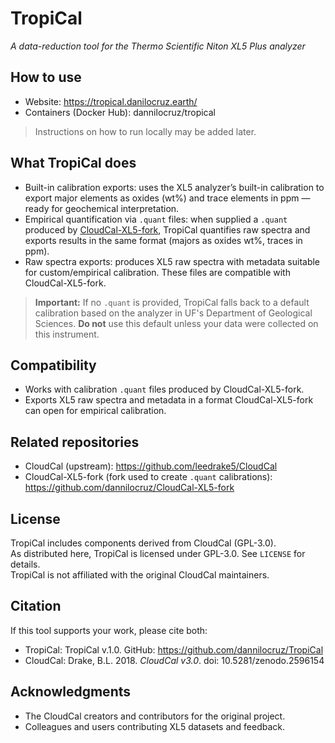# TropiCal
*A data-reduction tool for the Thermo Scientific Niton XL5 Plus analyzer*

## How to use
- Website: https://tropical.danilocruz.earth/
- Containers (Docker Hub): dannilocruz/tropical

> Instructions on how to run locally may be added later.

## What TropiCal does
- Built-in calibration exports: uses the XL5 analyzer’s built-in calibration to export major elements as oxides (wt%) and trace elements in ppm — ready for geochemical interpretation.
- Empirical quantification via `.quant` files: when supplied a `.quant` produced by [CloudCal-XL5-fork](https://github.com/dannilocruz/CloudCal-XL5-fork), TropiCal quantifies raw spectra and exports results in the same format (majors as oxides wt%, traces in ppm).
- Raw spectra exports: produces XL5 raw spectra with metadata suitable for custom/empirical calibration. These files are compatible with CloudCal-XL5-fork.

> **Important:** If no `.quant` is provided, TropiCal falls back to a default calibration based on the analyzer in UF's Department of Geological Sciences. **Do not** use this default unless your data were collected on this instrument.

## Compatibility
- Works with calibration `.quant` files produced by CloudCal-XL5-fork.
- Exports XL5 raw spectra and metadata in a format CloudCal-XL5-fork can open for empirical calibration.

## Related repositories
- CloudCal (upstream): https://github.com/leedrake5/CloudCal
- CloudCal-XL5-fork (fork used to create `.quant` calibrations): https://github.com/dannilocruz/CloudCal-XL5-fork

## License
TropiCal includes components derived from CloudCal (GPL-3.0).  
As distributed here, TropiCal is licensed under GPL-3.0. See `LICENSE` for details.  
TropiCal is not affiliated with the original CloudCal maintainers.

## Citation
If this tool supports your work, please cite both:
- TropiCal: TropiCal v.1.0. GitHub: https://github.com/dannilocruz/TropiCal
- CloudCal: Drake, B.L. 2018. *CloudCal v3.0*. doi: 10.5281/zenodo.2596154

## Acknowledgments
- The CloudCal creators and contributors for the original project.
- Colleagues and users contributing XL5 datasets and feedback.
